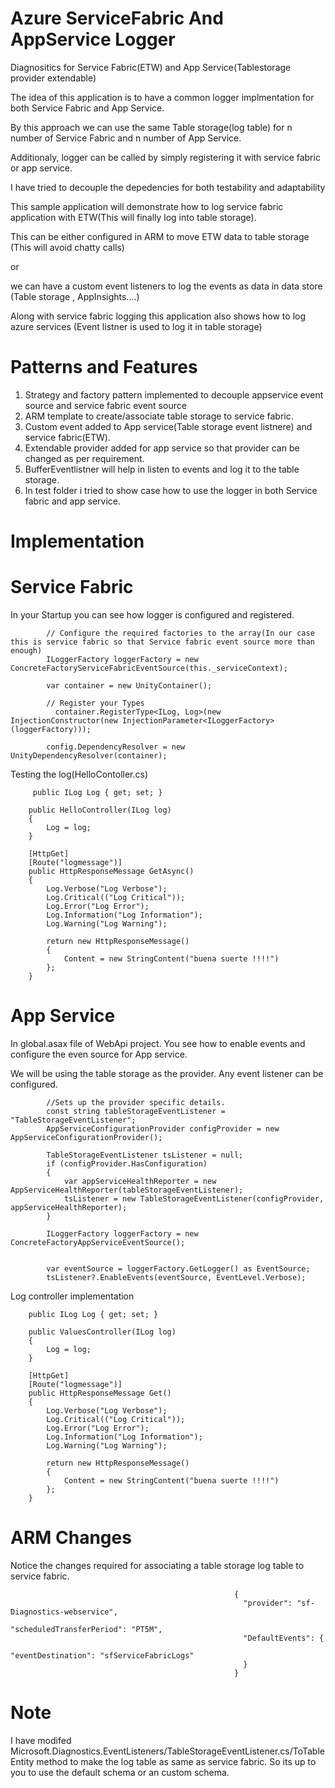 # Azure ServiceFabric And AppService Logger
Diagnositics for Service Fabric(ETW) and App Service(Tablestorage provider extendable)

The idea of this application is to have a common logger implmentation for both Service Fabric and App Service.

By this approach we can use the same Table storage(log table) for n number of Service Fabric and n number of App Service.

Additionaly, logger can be called by simply registering it with service fabric or app service.

I have tried to decouple the depedencies for both testability and adaptability

This sample application will demonstrate how to log service fabric application with ETW(This will finally log into table storage).

This can be either configured in ARM to move ETW data to table storage (This will avoid chatty calls)

or 

we can have a custom event listeners to log the events as data in data store (Table storage , AppInsights....)

Along with service fabric logging this application also shows how to log azure services (Event listner is used to log it in table storage)

# Patterns and Features
1. Strategy and factory pattern implemented to decouple appservice event source and service fabric event source
2. ARM template to create/associate table storage to service fabric.
3. Custom event added to App service(Table storage event listnere) and service fabric(ETW).
4. Extendable provider added for app service so that provider can be changed as per requirement.
5. BufferEventlistner will help in listen to events and log it to the table storage.
6. In test folder i tried to show case how to use the logger in both Service fabric and app service.

# Implementation

# Service Fabric

In your Startup you can see how logger is configured and registered.

                      
            // Configure the required factories to the array(In our case this is service fabric so that Service fabric event source more than enough)
            ILoggerFactory loggerFactory = new ConcreteFactoryServiceFabricEventSource(this._serviceContext);
            
            var container = new UnityContainer();
          
            // Register your Types
              container.RegisterType<ILog, Log>(new InjectionConstructor(new InjectionParameter<ILoggerFactory>(loggerFactory)));

            config.DependencyResolver = new UnityDependencyResolver(container);

Testing the log(HelloContoller.cs)

         public ILog Log { get; set; }

        public HelloController(ILog log)
        {
            Log = log;
        }

        [HttpGet]
        [Route("logmessage")]
        public HttpResponseMessage GetAsync()
        {
            Log.Verbose("Log Verbose");
            Log.Critical(("Log Critical"));
            Log.Error("Log Error");
            Log.Information("Log Information");
            Log.Warning("Log Warning");

            return new HttpResponseMessage()
            {
                Content = new StringContent("buena suerte !!!!")
            };
        }
 
# App Service
 
 In global.asax file of WebApi project. You see how to enable events and configure the even source for App service.
 
 We will be using the table storage as the provider. Any event listener can be configured.
            
            //Sets up the provider specific details. 
            const string tableStorageEventListener = "TableStorageEventListener";
            AppServiceConfigurationProvider configProvider = new AppServiceConfigurationProvider();
            
            TableStorageEventListener tsListener = null;
            if (configProvider.HasConfiguration)
            {
                var appServiceHealthReporter = new AppServiceHealthReporter(tableStorageEventListener);
                tsListener = new TableStorageEventListener(configProvider, appServiceHealthReporter);
            }

            ILoggerFactory loggerFactory = new ConcreteFactoryAppServiceEventSource();


            var eventSource = loggerFactory.GetLogger() as EventSource;
            tsListener?.EnableEvents(eventSource, EventLevel.Verbose);
            
  Log controller implementation
  
        public ILog Log { get; set; }

        public ValuesController(ILog log)
        {
            Log = log;
        }

        [HttpGet]
        [Route("logmessage")]
        public HttpResponseMessage Get()
        {
            Log.Verbose("Log Verbose");
            Log.Critical(("Log Critical"));
            Log.Error("Log Error");
            Log.Information("Log Information");
            Log.Warning("Log Warning");

            return new HttpResponseMessage()
            {
                Content = new StringContent("buena suerte !!!!")
            };
        }
# ARM Changes

Notice the changes required for associating a table storage log table to service fabric.

                                                      {
                                                        "provider": "sf-Diagnostics-webservice",
                                                        "scheduledTransferPeriod": "PT5M",
                                                        "DefaultEvents": {
                                                          "eventDestination": "sfServiceFabricLogs"
                                                        }
                                                      }

# Note

I have modifed Microsoft.Diagnostics.EventListeners/TableStorageEventListener.cs/ToTableEntity method to make the log table as same as service fabric. So its up to you to use the default schema or an custom schema.
